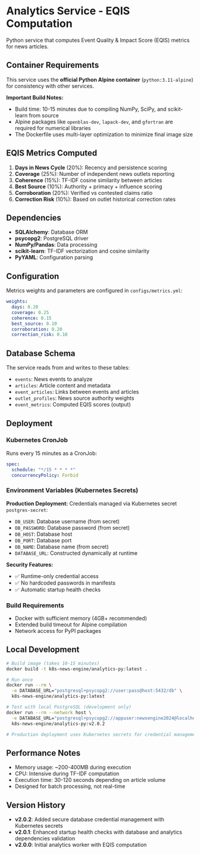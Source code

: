 # Analytics Service - EQIS Computation

Python service that computes Event Quality & Impact Score (EQIS) metrics for news articles.

## Container Requirements

This service uses the **official Python Alpine container** (`python:3.11-alpine`) for consistency with other services.

**Important Build Notes:**
- Build time: 10-15 minutes due to compiling NumPy, SciPy, and scikit-learn from source
- Alpine packages like `openblas-dev`, `lapack-dev`, and `gfortran` are required for numerical libraries
- The Dockerfile uses multi-layer optimization to minimize final image size

## EQIS Metrics Computed

1. **Days in News Cycle** (20%): Recency and persistence scoring
2. **Coverage** (25%): Number of independent news outlets reporting
3. **Coherence** (15%): TF-IDF cosine similarity between articles
4. **Best Source** (10%): Authority + primacy + influence scoring  
5. **Corroboration** (20%): Verified vs contested claims ratio
6. **Correction Risk** (10%): Based on outlet historical correction rates

## Dependencies

- **SQLAlchemy**: Database ORM
- **psycopg2**: PostgreSQL driver
- **NumPy/Pandas**: Data processing
- **scikit-learn**: TF-IDF vectorization and cosine similarity
- **PyYAML**: Configuration parsing

## Configuration

Metrics weights and parameters are configured in `configs/metrics.yml`:

```yaml
weights:
  days: 0.20
  coverage: 0.25
  coherence: 0.15
  best_source: 0.10
  corroboration: 0.20
  correction_risk: 0.10
```

## Database Schema

The service reads from and writes to these tables:
- `events`: News events to analyze
- `articles`: Article content and metadata
- `event_articles`: Links between events and articles
- `outlet_profiles`: News source authority weights
- `event_metrics`: Computed EQIS scores (output)

## Deployment

### Kubernetes CronJob
Runs every 15 minutes as a CronJob:

```yaml
spec:
  schedule: "*/15 * * * *"
  concurrencyPolicy: Forbid
```

### Environment Variables (Kubernetes Secrets)
**Production Deployment:**
Credentials managed via Kubernetes secret `postgres-secret`:
- `DB_USER`: Database username (from secret)
- `DB_PASSWORD`: Database password (from secret)  
- `DB_HOST`: Database host
- `DB_PORT`: Database port
- `DB_NAME`: Database name (from secret)
- `DATABASE_URL`: Constructed dynamically at runtime

**Security Features:**
- ✅ Runtime-only credential access
- ✅ No hardcoded passwords in manifests
- ✅ Automatic startup health checks

### Build Requirements
- Docker with sufficient memory (4GB+ recommended)
- Extended build timeout for Alpine compilation
- Network access for PyPI packages

## Local Development

```bash
# Build image (takes 10-15 minutes)
docker build -t k8s-news-engine/analytics-py:latest .

# Run once
docker run --rm \
  -e DATABASE_URL="postgresql+psycopg2://user:pass@host:5432/db" \
  k8s-news-engine/analytics-py:latest

# Test with local PostgreSQL (development only)
docker run --rm --network host \
  -e DATABASE_URL="postgresql+psycopg2://appuser:newsengine2024@localhost:5432/newsdb" \
  k8s-news-engine/analytics-py:v2.0.2

# Production deployment uses Kubernetes secrets for credential management
```

## Performance Notes

- Memory usage: ~200-400MB during execution
- CPU: Intensive during TF-IDF computation
- Execution time: 30-120 seconds depending on article volume
- Designed for batch processing, not real-time

## Version History

- **v2.0.2**: Added secure database credential management with Kubernetes secrets
- **v2.0.1**: Enhanced startup health checks with database and analytics dependencies validation
- **v2.0.0**: Initial analytics worker with EQIS computation